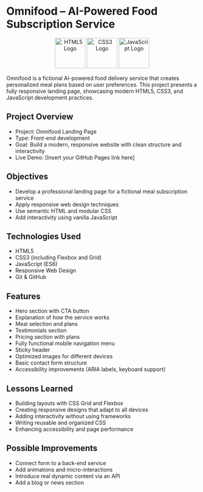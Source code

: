# Omnifood – AI-Powered Food Subscription Service

<p align="center">
  <img src="https://cdn.jsdelivr.net/gh/devicons/devicon/icons/html5/html5-original.svg" alt="HTML5 Logo" width="80" />
  <img src="https://cdn.jsdelivr.net/gh/devicons/devicon/icons/css3/css3-original.svg" alt="CSS3 Logo" width="80" />
  <img src="https://cdn.jsdelivr.net/gh/devicons/devicon/icons/javascript/javascript-original.svg" alt="JavaScript Logo" width="80" />
</p>

Omnifood is a fictional AI-powered food delivery service that creates personalized meal plans based on user preferences. This project presents a fully responsive landing page, showcasing modern HTML5, CSS3, and JavaScript development practices.

## Project Overview

- Project: Omnifood Landing Page
- Type: Front-end development
- Goal: Build a modern, responsive website with clean structure and interactivity
- Live Demo: [Insert your GitHub Pages link here]

## Objectives

- Develop a professional landing page for a fictional meal subscription service
- Apply responsive web design techniques
- Use semantic HTML and modular CSS
- Add interactivity using vanilla JavaScript

## Technologies Used

- HTML5
- CSS3 (including Flexbox and Grid)
- JavaScript (ES6)
- Responsive Web Design
- Git & GitHub

## Features

- Hero section with CTA button
- Explanation of how the service works
- Meal selection and plans
- Testimonials section
- Pricing section with plans
- Fully functional mobile navigation menu
- Sticky header
- Optimized images for different devices
- Basic contact form structure
- Accessibility improvements (ARIA labels, keyboard support)

## Lessons Learned

- Building layouts with CSS Grid and Flexbox
- Creating responsive designs that adapt to all devices
- Adding interactivity without using frameworks
- Writing reusable and organized CSS
- Enhancing accessibility and page performance

## Possible Improvements

- Connect form to a back-end service
- Add animations and micro-interactions
- Introduce real dynamic content via an API
- Add a blog or news section
